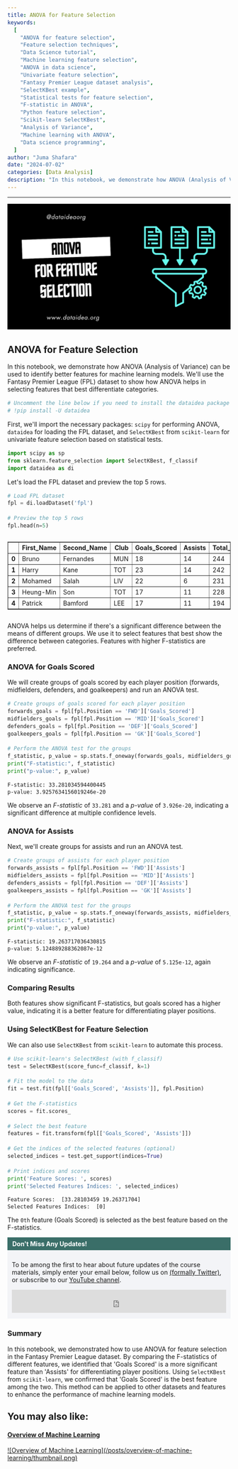 ```yaml
---
title: ANOVA for Feature Selection
keywords:
  [
    "ANOVA for feature selection",
    "Feature selection techniques",
    "Data Science tutorial",
    "Machine learning feature selection",
    "ANOVA in data science",
    "Univariate feature selection",
    "Fantasy Premier League dataset analysis",
    "SelectKBest example",
    "Statistical tests for feature selection",
    "F-statistic in ANOVA",
    "Python feature selection",
    "Scikit-learn SelectKBest",
    "Analysis of Variance",
    "Machine learning with ANOVA",
    "Data science programming",
  ]
author: "Juma Shafara"
date: "2024-07-02"
categories: [Data Analysis]
description: "In this notebook, we demonstrate how ANOVA (Analysis of Variance) can be used to identify better features for machine learning models"
---
```


---

![Photo By DATAIDEA](./thumbnail.png)

## ANOVA for Feature Selection

In this notebook, we demonstrate how ANOVA (Analysis of Variance) can be used to identify better features for machine learning models. We'll use the Fantasy Premier League (FPL) dataset to show how ANOVA helps in selecting features that best differentiate categories.

```py
# Uncomment the line below if you need to install the dataidea package
# !pip install -U dataidea
```

First, we'll import the necessary packages: `scipy` for performing ANOVA, `dataidea` for loading the FPL dataset, and `SelectKBest` from `scikit-learn` for univariate feature selection based on statistical tests.

```py
import scipy as sp
from sklearn.feature_selection import SelectKBest, f_classif
import dataidea as di
```

Let's load the FPL dataset and preview the top 5 rows.

```py
# Load FPL dataset
fpl = di.loadDataset('fpl')

# Preview the top 5 rows
fpl.head(n=5)
```

<div>
<style scoped>
    .dataframe tbody tr th:only-of-type {
        vertical-align: middle;
    }

    .dataframe tbody tr th {
        vertical-align: top;
    }

    .dataframe thead th {
        text-align: right;
    }

</style>
<div style="overflow-x: auto;">
<table border="1" class="dataframe">
  <thead>
    <tr style="text-align: right;">
      <th></th>
      <th>First_Name</th>
      <th>Second_Name</th>
      <th>Club</th>
      <th>Goals_Scored</th>
      <th>Assists</th>
      <th>Total_Points</th>
      <th>Minutes</th>
      <th>Saves</th>
      <th>Goals_Conceded</th>
      <th>Creativity</th>
      <th>Influence</th>
      <th>Threat</th>
      <th>Bonus</th>
      <th>BPS</th>
      <th>ICT_Index</th>
      <th>Clean_Sheets</th>
      <th>Red_Cards</th>
      <th>Yellow_Cards</th>
      <th>Position</th>
    </tr>
  </thead>
  <tbody>
    <tr>
      <th>0</th>
      <td>Bruno</td>
      <td>Fernandes</td>
      <td>MUN</td>
      <td>18</td>
      <td>14</td>
      <td>244</td>
      <td>3101</td>
      <td>0</td>
      <td>36</td>
      <td>1414.9</td>
      <td>1292.6</td>
      <td>1253</td>
      <td>36</td>
      <td>870</td>
      <td>396.2</td>
      <td>13</td>
      <td>0</td>
      <td>6</td>
      <td>MID</td>
    </tr>
    <tr>
      <th>1</th>
      <td>Harry</td>
      <td>Kane</td>
      <td>TOT</td>
      <td>23</td>
      <td>14</td>
      <td>242</td>
      <td>3083</td>
      <td>0</td>
      <td>39</td>
      <td>659.1</td>
      <td>1318.2</td>
      <td>1585</td>
      <td>40</td>
      <td>880</td>
      <td>355.9</td>
      <td>12</td>
      <td>0</td>
      <td>1</td>
      <td>FWD</td>
    </tr>
    <tr>
      <th>2</th>
      <td>Mohamed</td>
      <td>Salah</td>
      <td>LIV</td>
      <td>22</td>
      <td>6</td>
      <td>231</td>
      <td>3077</td>
      <td>0</td>
      <td>41</td>
      <td>825.7</td>
      <td>1056.0</td>
      <td>1980</td>
      <td>21</td>
      <td>657</td>
      <td>385.8</td>
      <td>11</td>
      <td>0</td>
      <td>0</td>
      <td>MID</td>
    </tr>
    <tr>
      <th>3</th>
      <td>Heung-Min</td>
      <td>Son</td>
      <td>TOT</td>
      <td>17</td>
      <td>11</td>
      <td>228</td>
      <td>3119</td>
      <td>0</td>
      <td>36</td>
      <td>1049.9</td>
      <td>1052.2</td>
      <td>1046</td>
      <td>26</td>
      <td>777</td>
      <td>315.2</td>
      <td>13</td>
      <td>0</td>
      <td>0</td>
      <td>MID</td>
    </tr>
    <tr>
      <th>4</th>
      <td>Patrick</td>
      <td>Bamford</td>
      <td>LEE</td>
      <td>17</td>
      <td>11</td>
      <td>194</td>
      <td>3052</td>
      <td>0</td>
      <td>50</td>
      <td>371.0</td>
      <td>867.2</td>
      <td>1512</td>
      <td>26</td>
      <td>631</td>
      <td>274.6</td>
      <td>10</td>
      <td>0</td>
      <td>3</td>
      <td>FWD</td>
    </tr>
  </tbody>
</table>
</div>

ANOVA helps us determine if there's a significant difference between the means of different groups. We use it to select features that best show the difference between categories. Features with higher F-statistics are preferred.

### ANOVA for Goals Scored

We will create groups of goals scored by each player position (forwards, midfielders, defenders, and goalkeepers) and run an ANOVA test.

```py
# Create groups of goals scored for each player position
forwards_goals = fpl[fpl.Position == 'FWD']['Goals_Scored']
midfielders_goals = fpl[fpl.Position == 'MID']['Goals_Scored']
defenders_goals = fpl[fpl.Position == 'DEF']['Goals_Scored']
goalkeepers_goals = fpl[fpl.Position == 'GK']['Goals_Scored']

# Perform the ANOVA test for the groups
f_statistic, p_value = sp.stats.f_oneway(forwards_goals, midfielders_goals, defenders_goals, goalkeepers_goals)
print("F-statistic:", f_statistic)
print("p-value:", p_value)
```

    F-statistic: 33.281034594400445
    p-value: 3.9257634156019246e-20

We observe an _F-statistic_ of `33.281` and a _p-value_ of `3.926e-20`, indicating a significant difference at multiple confidence levels.

### ANOVA for Assists

Next, we'll create groups for assists and run an ANOVA test.

```py
# Create groups of assists for each player position
forwards_assists = fpl[fpl.Position == 'FWD']['Assists']
midfielders_assists = fpl[fpl.Position == 'MID']['Assists']
defenders_assists = fpl[fpl.Position == 'DEF']['Assists']
goalkeepers_assists = fpl[fpl.Position == 'GK']['Assists']

# Perform the ANOVA test for the groups
f_statistic, p_value = sp.stats.f_oneway(forwards_assists, midfielders_assists, defenders_assists, goalkeepers_assists)
print("F-statistic:", f_statistic)
print("p-value:", p_value)
```

    F-statistic: 19.263717036430815
    p-value: 5.124889288362087e-12

We observe an _F-statistic_ of `19.264` and a _p-value_ of `5.125e-12`, again indicating significance.

### Comparing Results

Both features show significant F-statistics, but goals scored has a higher value, indicating it is a better feature for differentiating player positions.

### Using SelectKBest for Feature Selection

We can also use `SelectKBest` from `scikit-learn` to automate this process.

```py
# Use scikit-learn's SelectKBest (with f_classif)
test = SelectKBest(score_func=f_classif, k=1)

# Fit the model to the data
fit = test.fit(fpl[['Goals_Scored', 'Assists']], fpl.Position)

# Get the F-statistics
scores = fit.scores_

# Select the best feature
features = fit.transform(fpl[['Goals_Scored', 'Assists']])

# Get the indices of the selected features (optional)
selected_indices = test.get_support(indices=True)

# Print indices and scores
print('Feature Scores: ', scores)
print('Selected Features Indices: ', selected_indices)
```

    Feature Scores:  [33.28103459 19.26371704]
    Selected Features Indices:  [0]

The `0th` feature (Goals Scored) is selected as the best feature based on the F-statistics.

<script async src="https://pagead2.googlesyndication.com/pagead/js/adsbygoogle.js?client=ca-pub-8076040302380238"
     crossorigin="anonymous"></script>
<!-- inline_horizontal -->

<ins class="adsbygoogle"
     style="display:block"
     data-ad-client="ca-pub-8076040302380238"
     data-ad-slot="9021194372"
     data-ad-format="auto"
     data-full-width-responsive="true"></ins>

<script>
     (adsbygoogle = window.adsbygoogle || []).push({});
</script>

<!-- Newsletter -->
<div style="background-color: #3a6e68; border:1px solid #3a6e68; color: #fff; font-weight: 700; padding-left: 10px; padding-top: 5px; padding-bottom: 5px"><strong>Don't Miss Any Updates!</strong></div>
<div style="background-color: #f3f4f7; padding-left: 10px; padding-top: 10px; padding-bottom: 10px; padding-right: 10px">

<p class=pb-1>
To be among the first to hear about future updates of the course materials, simply enter your email below, follow us on <a href="https://x.com/dataideaorg"><i class="bi bi-twitter-x"></i>
 (formally Twitter)</a>, or subscribe to our <a href="https://www.youtube.com/@dataideaorg"><i class="bi bi-youtube"></i> YouTube channel</a>.
</p>

<iframe src="https://embeds.beehiiv.com/5fc7c425-9c7e-4e08-a514-ad6c22beee74?slim=true" data-test-id="beehiiv-embed" height="52" frameborder="0" scrolling="no" style="margin: 0; border-radius: 0px !important; background-color: transparent; width: 100%;" ></iframe>
</div>

### Summary

In this notebook, we demonstrated how to use ANOVA for feature selection in the Fantasy Premier League dataset. By comparing the F-statistics of different features, we identified that 'Goals Scored' is a more significant feature than 'Assists' for differentiating player positions. Using `SelectKBest` from `scikit-learn`, we confirmed that 'Goals Scored' is the best feature among the two. This method can be applied to other datasets and features to enhance the performance of machine learning models.

<div class="p-3">
<h2>You may also like:</h2>
<a href="/posts/overview-of-machine-learning/">
<h4>Overview of Machine Learning</h4>
![Overview of Machine Learning](/posts/overview-of-machine-learning/thumbnail.png)
</a>
</div>

